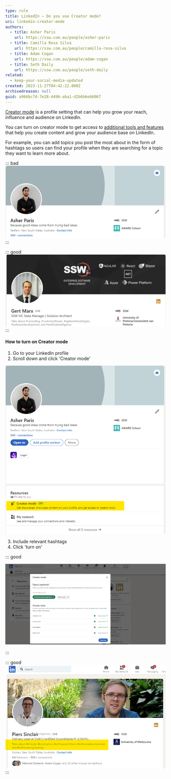 ```yaml
---
type: rule
title: LinkedIn – Do you use Creator mode?
uri: linkedin-creator-mode
authors:
  - title: Asher Paris
    url: https://ssw.com.au/people/asher-paris
  - title: Camilla Rosa Silva
    url: https://ssw.com.au/people/camilla-rosa-silva
  - title: Adam Cogan
    url: https://ssw.com.au/people/adam-cogan
  - title: Seth Daily
    url: https://ssw.com.au/people/seth-daily
related:
  - keep-your-social-media-updated
created: 2023-11-27T04:42:22.000Z
archivedreason: null
guid: a966bc7d-7e28-4496-aba1-d2b6b6eb6067
---
```

[Creator mode](https://www.linkedin.com/help/linkedin/answer/a522537) is a profile setting that can help you grow your reach, influence and audience on LinkedIn.

<!--endintro-->

You can turn on creator mode to get access to [additional tools and features](https://www.linkedin.com/help/linkedin/answer/a529748) that help you create content and grow your audience base on LinkedIn.

For example, you can add topics you post the most about in the form of hashtags so users can find your profile when they are searching for a topic they want to learn more about.

::: bad
![Figure: Bad example - no hashtags](Picture1.png)
:::

::: good
![Figure: Good example - profile with hashtags](Gert.png)
:::

#### **How to turn on Creator mode**

1. Go to your LinkedIn profile
2. Scroll down and click 'Creator mode'

![Figure: Where to find Creator mode on LinkedIn](Picture222.png)

3. Include relevant hashtags
4. Click 'turn on'

::: good

![Figure: Good example of hashtags to include on Creator mode](Picture3.png)

:::

::: good
![Figure: Good example - Profile with Creator mode enabled](Picture4.png)
:::